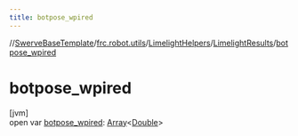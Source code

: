 ```yaml
---
title: botpose_wpired
---
```

//[SwerveBaseTemplate](../../../../index.html)/[frc.robot.utils](../../index.html)/[LimelightHelpers](../index.html)/[LimelightResults](index.html)/[botpose_wpired](botpose_wpired.html)



# botpose_wpired



[jvm]\
open var [botpose_wpired](botpose_wpired.html): [Array](https://kotlinlang.org/api/latest/jvm/stdlib/kotlin/-array/index.html)&lt;[Double](https://kotlinlang.org/api/latest/jvm/stdlib/kotlin/-double/index.html)&gt;




